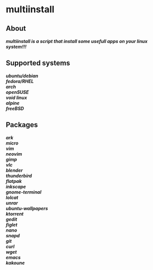 # multiinstall
<h2>About
  <h5>multiinstall is a script that install some usefull apps on your linux system!!!
<h2>Supported systems
  <h5>ubuntu/debian<br>fedora/RHEL<br>arch<br>openSUSE<br>void linux<br>alpine<br>freeBSD
<h2>Packages
  <h5>ark<br>micro<br>vim<br>neovim<br>gimp<br>vlc<br>blender<br>thunderbird<br>flatpak<br>inkscape<br>gnome-terminal<br>lolcat<br>unrar<br>ubuntu-wallpapers<br>ktorrent<br>gedit<br>figlet<br>nano<br>snapd<br>git<br>curl<br>wget<br>emacs<br>kakoune
